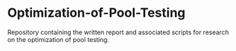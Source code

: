 # Optimization-of-Pool-Testing
Repository containing the written report and associated scripts for research on the optimization of pool testing.
